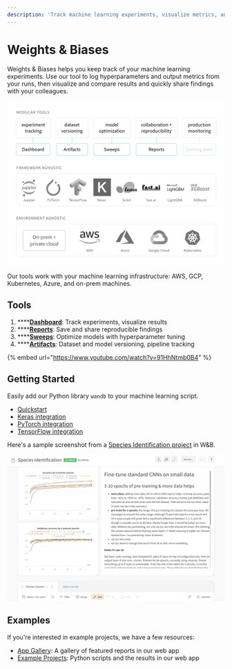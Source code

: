 ```yaml
---
description: 'Track machine learning experiments, visualize metrics, and share results'
---
```


# Weights & Biases

Weights & Biases helps you keep track of your machine learning experiments. Use our tool to log hyperparameters and output metrics from your runs, then visualize and compare results and quickly share findings with your colleagues.

![](.gitbook/assets/workflow-june-2020-v1.png)

Our tools work with your machine learning infrastructure: AWS, GCP, Kubernetes, Azure, and on-prem machines.

## Tools

1. \*\*\*\*[**Dashboard**](app/): Track experiments, visualize results
2. \*\*\*\*[**Reports**](reports.md): Save and share reproducible findings
3. \*\*\*\*[**Sweeps**](sweeps/): Optimize models with hyperparameter tuning
4. \*\*\*\*[**Artifacts**](artifacts/): Dataset and model versioning, pipeline tracking

{% embed url="https://www.youtube.com/watch?v=91HhNtmb0B4" %}

## Getting Started

Easily add our Python library `wandb` to your machine learning script.

* [Quickstart](quickstart.md)
* [Keras integration](library/frameworks/keras.md)
* [PyTorch integration](library/frameworks/pytorch/)
* [TensorFlow integration](library/frameworks/tensorflow.md)

Here's a sample screenshot from a [Species Identification project](https://app.wandb.ai/stacey/curr_learn/reports?view=stacey%2FSpecies%20Identification) in W&B.

![](.gitbook/assets/image%20%2873%29.png)

## Examples

If you're interested in example projects, we have a few resources:

* [App Gallery](https://app.wandb.ai/gallery): A gallery of featured reports in our web app
* [Example Projects](library/example-projects/): Python scripts and the results in our web app

